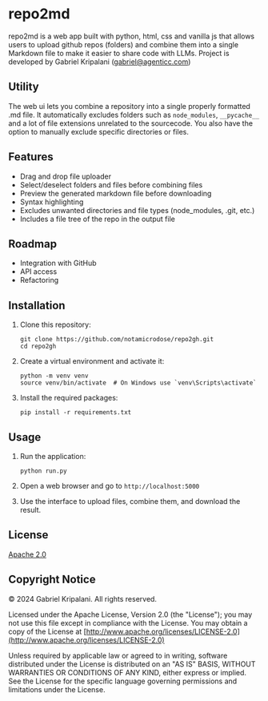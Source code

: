# repo2md

repo2md is a web app built with python, html, css and vanilla js that allows users to upload github repos (folders) and combine them into a single Markdown file to make it easier to share code with LLMs. Project is developed by Gabriel Kripalani (gabriel@agenticc.com)

## Utility
The web ui lets you combine a repository into a single properly formatted .md file. It automatically excludes folders such as `node_modules`, `__pycache__` and a lot of file extensions unrelated to the sourcecode. You also have the option to manually exclude specific directories or files.

## Features

- Drag and drop file uploader
- Select/deselect folders and files before combining files
- Preview the generated markdown file before downloading
- Syntax highlighting
- Excludes unwanted directories and file types (node_modules, .git, etc.)
- Includes a file tree of the repo in the output file

## Roadmap

- Integration with GitHub
- API access
- Refactoring

## Installation

1. Clone this repository:
   ```
   git clone https://github.com/notamicrodose/repo2gh.git
   cd repo2gh
   ```

2. Create a virtual environment and activate it:
   ```
   python -m venv venv
   source venv/bin/activate  # On Windows use `venv\Scripts\activate`
   ```

3. Install the required packages:
   ```
   pip install -r requirements.txt
   ```

## Usage

1. Run the application:
   ```
   python run.py
   ```

2. Open a web browser and go to `http://localhost:5000`

3. Use the interface to upload files, combine them, and download the result.

## License
[Apache 2.0](https://choosealicense.com/licenses/apache-2.0/)

## Copyright Notice

© 2024 Gabriel Kripalani. All rights reserved.

Licensed under the Apache License, Version 2.0 (the "License"); you may not use this file except in compliance with the License. You may obtain a copy of the License at [http://www.apache.org/licenses/LICENSE-2.0](http://www.apache.org/licenses/LICENSE-2.0)

Unless required by applicable law or agreed to in writing, software distributed under the License is distributed on an "AS IS" BASIS, WITHOUT WARRANTIES OR CONDITIONS OF ANY KIND, either express or implied. See the License for the specific language governing permissions and limitations under the License.